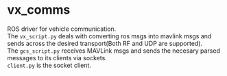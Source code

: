 # vx_comms
ROS driver for vehicle communication. <br> The `vx_script.py` deals with converting ros msgs into mavlink msgs and sends across the desired transport(Both RF and UDP are supported). <br>
The `gcs_script.py` receives MAVLink msgs and sends the necesary parsed messages to its clients via sockets.<br>
`client.py` is the socket client.
